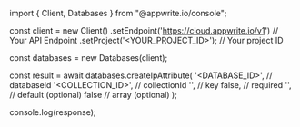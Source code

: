 import { Client, Databases } from "@appwrite.io/console";

const client = new Client()
    .setEndpoint('https://cloud.appwrite.io/v1') // Your API Endpoint
    .setProject('&lt;YOUR_PROJECT_ID&gt;'); // Your project ID

const databases = new Databases(client);

const result = await databases.createIpAttribute(
    '<DATABASE_ID>', // databaseId
    '<COLLECTION_ID>', // collectionId
    '', // key
    false, // required
    '', // default (optional)
    false // array (optional)
);

console.log(response);
